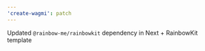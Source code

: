 ```yaml
---
'create-wagmi': patch
---
```


Updated `@rainbow-me/rainbowkit` dependency in Next + RainbowKit template
